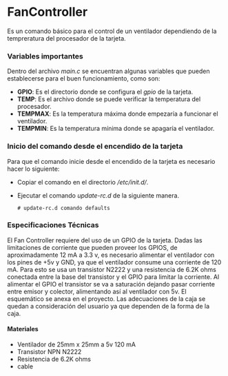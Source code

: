 # FanController

Es un comando básico para el control de un ventilador dependiendo de la tempreratura del procesador de la tarjeta.

### Variables importantes

Dentro del archivo *main.c* se encuentran algunas variables que pueden establecerse para el buen funcionamiento, como son:

+ **GPIO**: Es el directorio donde se configura el *gpio* de la tarjeta.
+ **TEMP**: Es el archivo donde se puede verificar la temperatura del procesador.
+ **TEMPMAX**: Es la temperatura máxima donde empezaría a funcionar el ventilador.
+ **TEMPMIN**: Es la temperatura mínima donde se apagaría el ventilador.

### Inicio del comando desde el encendido de la tarjeta

Para que el comando inicie desde el encendido de la tarjeta es necesario hacer lo siguiente:

+ Copiar el comando en el directorio */etc/init.d/*.
+ Ejecutar el comando *update-rc.d* de la siguiente manera.

	```
	# update-rc.d comando defaults
	```

### Especificaciones Técnicas

El Fan Controller requiere del uso de un GPIO de la tarjeta. Dadas las limitaciones de corriente que pueden proveer los GPIOS, de aproximadamente 12 mA a 3.3 v, es necesario alimentar el ventilador con los pines de +5v y GND, ya que el ventilador consume una corriente de 120 mA. Para esto se usa un transistor N2222 y una resistencia de 6.2K ohms conectada entre la base del transistor y el GPIO para limitar la corriente. Al alimentar el GPIO el transistor se va a saturación dejando pasar corriente entre emisor y colector, alimentando así al ventilador con 5v. El esquemático se anexa en el proyecto. Las adecuaciones de la caja se quedan a consideración del usuario ya que dependen de la forma de la caja.

#### Materiales

- Ventilador de 25mm x 25mm a 5v 120 mA
- Transistor NPN N2222
- Resistencia de 6.2K ohms
- cable
